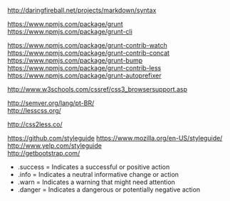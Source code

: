 http://daringfireball.net/projects/markdown/syntax  

https://www.npmjs.com/package/grunt  
https://www.npmjs.com/package/grunt-cli  

https://www.npmjs.com/package/grunt-contrib-watch  
https://www.npmjs.com/package/grunt-contrib-concat  
https://www.npmjs.com/package/grunt-bump  
https://www.npmjs.com/package/grunt-contrib-less  
https://www.npmjs.com/package/grunt-autoprefixer  

http://www.w3schools.com/cssref/css3_browsersupport.asp  

http://semver.org/lang/pt-BR/  
http://lesscss.org/  

http://css2less.co/

https://github.com/styleguide
https://www.mozilla.org/en-US/styleguide/  
http://www.yelp.com/styleguide  
http://getbootstrap.com/  

- .success = Indicates a successful or positive action
- .info = Indicates a neutral informative change or action
- .warn = Indicates a warning that might need attention
- .danger = Indicates a dangerous or potentially negative action

